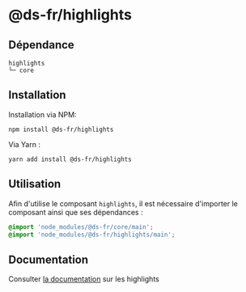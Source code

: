 # @ds-fr/highlights

## Dépendance
```shell
highlights
└─ core
```

## Installation
Installation via NPM:
```
npm install @ds-fr/highlights
```
Via Yarn :
```
yarn add install @ds-fr/highlights
```

## Utilisation
Afin d'utilise le composant `highlights`, il est nécessaire d'importer le composant ainsi que ses dépendances :
```scss
@import 'node_modules/@ds-fr/core/main';
@import 'node_modules/@ds-fr/highlights/main';
```
## Documentation

Consulter [la documentation](#) sur les highlights
